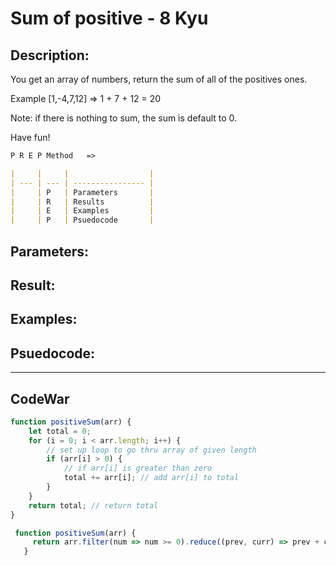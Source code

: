 #  Sum of positive - 8 Kyu

## Description:

You get an array of numbers, return the sum of all of the positives ones.

Example [1,-4,7,12] => 1 + 7 + 12 = 20

Note: if there is nothing to sum, the sum is default to 0.

Have fun!


```md
P R E P Method   =>

|     |     |                  |
| --- | --- | ---------------- |
|     | P   | Parameters       |
|     | R   | Results          |
|     | E   | Examples         |
|     | P   | Psuedocode       |
```


## Parameters: 

## Result: 

## Examples: 

## Psuedocode: 

---


## CodeWar

```js
function positiveSum(arr) {
	let total = 0;
	for (i = 0; i < arr.length; i++) {
		// set up loop to go thru array of given length
		if (arr[i] > 0) {
			// if arr[i] is greater than zero
			total += arr[i]; // add arr[i] to total
		}
	}
	return total; // return total
}
```
```js
 function positiveSum(arr) {
     return arr.filter(num => num >= 0).reduce((prev, curr) => prev + curr, 0);
   }
```
